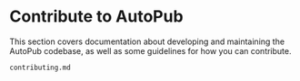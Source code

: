# Contribute to AutoPub

This section covers documentation about developing and maintaining the AutoPub codebase, as well as some guidelines for how you can contribute.

```{toctree}
contributing.md
```
